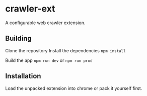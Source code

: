 # crawler-ext

A configurable web crawler extension.

## Building

Clone the repository
Install the dependencies
`npm install`

Build the app
`npm run dev` 
or 
`npm run prod`

## Installation

Load the unpacked extension into chrome or pack it yourself first.



